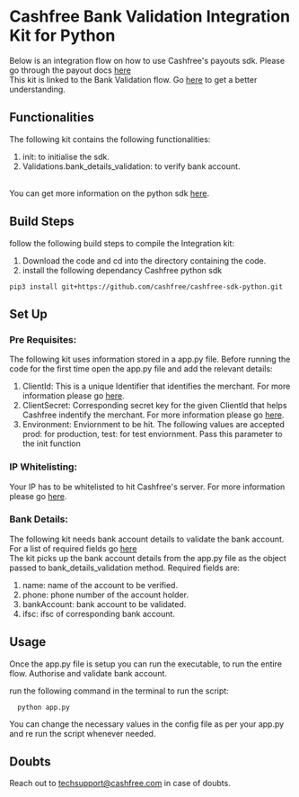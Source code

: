 # Cashfree Bank Validation Integration Kit for Python 

Below is an integration flow on how to use Cashfree's payouts sdk.
Please go through the payout docs [here](https://docs.cashfree.com/docs/payout/guide/)
<br/>
This kit is linked to the Bank Validation flow. Go [here](https://dev.cashfree.com/payouts/integrations/bank-validation) to get a better understanding.
<br/>

## Functionalities

The following kit contains the following functionalities:
    <ol>
    <li> init: to initialise the sdk.
    <li> Validations.bank_details_validation: to verify bank account.
    </ol>
<br/>
You can get more information on the python sdk [here](https://github.com/cashfree/cashfree-sdk-python).

## Build Steps

follow the following build steps to compile the Integration kit:
  1. Download the code and cd into the directory containing the code.
  2. install the following dependancy Cashfree python sdk
  ```
  pip3 install git+https://github.com/cashfree/cashfree-sdk-python.git
  ```
## Set Up

### Pre Requisites:
The following kit uses information stored in a app.py file. Before running the code for the first time open the app.py file
and add the relevant details:
  1. ClientId: This is a unique Identifier that identifies the merchant. For more information please go [here](https://dev.cashfree.com/payouts/integrations/pre-requisites#credentials).
  2. ClientSecret: Corresponding secret key for the given ClientId that helps Cashfree indentify the merchant. For more information please go [here](https://dev.cashfree.com/payouts/integrations/pre-requisites#credentials).
  3. Environment: Enviornment to be hit. The following values are accepted prod: for production, test: for test enviornment. Pass this parameter to the init function

### IP Whitelisting:

Your IP has to be whitelisted to hit Cashfree's server. For more information please go [here](https://dev.cashfree.com/payouts/integrations/pre-requisites#ip).

### Bank Details:

The following kit needs bank account details to validate the bank account. For a list of required fields go [here](https://dev.cashfree.com/api-reference/payouts-api#bank-verification)
<br/>
The kit picks up the bank account details from the app.py file as the object passed to bank_details_validation method. Required fields are:
  1. name: name of the account to be verified.
  2. phone: phone number of the account holder.
  3. bankAccount: bank account to be validated.
  4. ifsc: ifsc of corresponding bank account.


## Usage

Once the app.py file is setup you can run the executable, to run the entire flow. Authorise and validate bank account. 

run the following command in the terminal to run the script:
```
  python app.py
```

You can change the necessary values in the config file as per your app.py and re run the script whenever needed.

## Doubts

Reach out to techsupport@cashfree.com in case of doubts.
 


